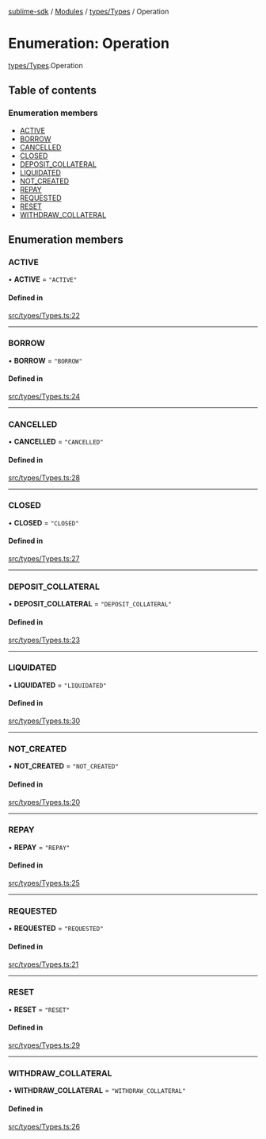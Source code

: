 [sublime-sdk](../README.md) / [Modules](../modules.md) / [types/Types](../modules/types_Types.md) / Operation

# Enumeration: Operation

[types/Types](../modules/types_Types.md).Operation

## Table of contents

### Enumeration members

- [ACTIVE](types_Types.Operation.md#active)
- [BORROW](types_Types.Operation.md#borrow)
- [CANCELLED](types_Types.Operation.md#cancelled)
- [CLOSED](types_Types.Operation.md#closed)
- [DEPOSIT\_COLLATERAL](types_Types.Operation.md#deposit_collateral)
- [LIQUIDATED](types_Types.Operation.md#liquidated)
- [NOT\_CREATED](types_Types.Operation.md#not_created)
- [REPAY](types_Types.Operation.md#repay)
- [REQUESTED](types_Types.Operation.md#requested)
- [RESET](types_Types.Operation.md#reset)
- [WITHDRAW\_COLLATERAL](types_Types.Operation.md#withdraw_collateral)

## Enumeration members

### ACTIVE

• **ACTIVE** = `"ACTIVE"`

#### Defined in

[src/types/Types.ts:22](https://github.com/sublime-finance/sublime-sdk/blob/e0a8c27/src/types/Types.ts#L22)

___

### BORROW

• **BORROW** = `"BORROW"`

#### Defined in

[src/types/Types.ts:24](https://github.com/sublime-finance/sublime-sdk/blob/e0a8c27/src/types/Types.ts#L24)

___

### CANCELLED

• **CANCELLED** = `"CANCELLED"`

#### Defined in

[src/types/Types.ts:28](https://github.com/sublime-finance/sublime-sdk/blob/e0a8c27/src/types/Types.ts#L28)

___

### CLOSED

• **CLOSED** = `"CLOSED"`

#### Defined in

[src/types/Types.ts:27](https://github.com/sublime-finance/sublime-sdk/blob/e0a8c27/src/types/Types.ts#L27)

___

### DEPOSIT\_COLLATERAL

• **DEPOSIT\_COLLATERAL** = `"DEPOSIT_COLLATERAL"`

#### Defined in

[src/types/Types.ts:23](https://github.com/sublime-finance/sublime-sdk/blob/e0a8c27/src/types/Types.ts#L23)

___

### LIQUIDATED

• **LIQUIDATED** = `"LIQUIDATED"`

#### Defined in

[src/types/Types.ts:30](https://github.com/sublime-finance/sublime-sdk/blob/e0a8c27/src/types/Types.ts#L30)

___

### NOT\_CREATED

• **NOT\_CREATED** = `"NOT_CREATED"`

#### Defined in

[src/types/Types.ts:20](https://github.com/sublime-finance/sublime-sdk/blob/e0a8c27/src/types/Types.ts#L20)

___

### REPAY

• **REPAY** = `"REPAY"`

#### Defined in

[src/types/Types.ts:25](https://github.com/sublime-finance/sublime-sdk/blob/e0a8c27/src/types/Types.ts#L25)

___

### REQUESTED

• **REQUESTED** = `"REQUESTED"`

#### Defined in

[src/types/Types.ts:21](https://github.com/sublime-finance/sublime-sdk/blob/e0a8c27/src/types/Types.ts#L21)

___

### RESET

• **RESET** = `"RESET"`

#### Defined in

[src/types/Types.ts:29](https://github.com/sublime-finance/sublime-sdk/blob/e0a8c27/src/types/Types.ts#L29)

___

### WITHDRAW\_COLLATERAL

• **WITHDRAW\_COLLATERAL** = `"WITHDRAW_COLLATERAL"`

#### Defined in

[src/types/Types.ts:26](https://github.com/sublime-finance/sublime-sdk/blob/e0a8c27/src/types/Types.ts#L26)
